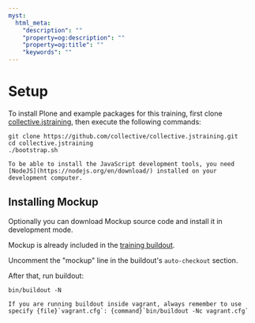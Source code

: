 ```yaml
---
myst:
  html_meta:
    "description": ""
    "property=og:description": ""
    "property=og:title": ""
    "keywords": ""
---
```


# Setup

To install Plone and example packages for this training, first clone [collective.jstraining](https://github.com/collective/collective.jstraining), then execute the following commands:

```shell
git clone https://github.com/collective/collective.jstraining.git
cd collective.jstraining
./bootstrap.sh
```

```{note}
To be able to install the JavaScript development tools, you need [NodeJS](https://nodejs.org/en/download/) installed on your development computer.
```

## Installing Mockup

Optionally you can download Mockup source code and install it in development mode.

Mockup is already included in the [training buildout](https://github.com/collective/collective.jstraining).

Uncomment the "mockup" line in the buildout's `auto-checkout` section.

After that, run buildout:

```shell
bin/buildout -N
```

```{warning}
If you are running buildout inside vagrant, always remember to use specify {file}`vagrant.cfg`: {command}`bin/buildout -Nc vagrant.cfg`
```

